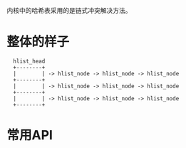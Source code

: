 内核中的哈希表采用的是链式冲突解决方法。

# 整体的样子

```
  hlist_head
  +--------+
  |        | -> hlist_node -> hlist_node -> hlist_node
  +--------+
  |        | -> hlist_node -> hlist_node -> hlist_node
  +--------+
  |        | -> hlist_node -> hlist_node -> hlist_node
  +--------+
```

# 常用API
